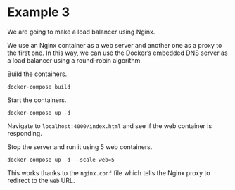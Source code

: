 # Example 3

We are going to make a load balancer using Nginx.

We use an Nginx container as a web server and another one as a proxy to the first one. In this way, we can use the Docker’s embedded DNS server as a load balancer using a round-robin algorithm.

Build the containers.
```
docker-compose build
```

Start the containers.
```
docker-compose up -d
```

Navigate to `localhost:4000/index.html` and see if the web container is responding.

Stop the server and run it using 5 web containers.
```
docker-compose up -d --scale web=5
```

This works thanks to the `nginx.conf` file which tells the Nginx proxy to redirect to the `web` URL.
